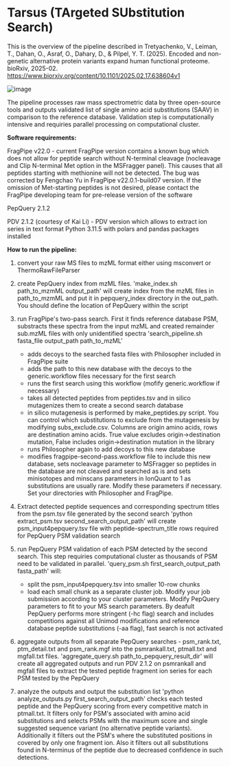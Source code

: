 # Tarsus (TArgeted SUbstitution Search)

This is the overview of the pipeline described in 
Tretyachenko, V., Leiman, T., Dahan, O., Asraf, O., Dahary, D., & Pilpel, Y. T. (2025). Encoded and non-genetic alternative protein variants expand human functional proteome. bioRxiv, 2025-02.
https://www.biorxiv.org/content/10.1101/2025.02.17.638604v1

![image](https://github.com/user-attachments/assets/fb7a3d04-3eaf-4490-a01b-6c8ce580588a)

The pipeline processes raw mass spectrometric data by three open-source tools and outputs validated list of single amino acid substitutions (SAAV) in comparison to the reference database. Validation step is computationally intensive and requiries parallel processing on computational cluster. 

**Software requirements:**

FragPipe v22.0 - current FragPipe version contains a known bug which does not allow for peptide search without N-terminal cleavage (nocleavage and Clip N-terminal Met option in the MSFragger panel). This causes that all peptides starting with methionine will not be detected. The bug was corrected by Fengchao Yu in FragPipe v22.0.1-build07 version. If the omission of Met-starting peptides is not desired, please contact the FragPipe developing team for pre-release version of the software

PepQuery 2.1.2

PDV 2.1.2 (courtesy of Kai Li) - PDV version which allows to extract ion series in text format
Python 3.11.5 with polars and pandas packages installed

**How to run the pipeline:**

1) convert your raw MS files to mzML format either using msconvert or ThermoRawFileParser
   
2) create PepQuery index from mzML files.
   'make_index.sh path_to_mzmML output_path' will create index from the mzML files in path_to_mzmML and put it in pepquery_index directory in the out_path. You should define the location of PepQuery within the script

3) run FragPipe's two-pass search. First it finds reference database PSM, substracts these spectra from the input mzML and created remainder sub.mzML files with only unidentified spectra
   'search_pipeline.sh fasta_file output_path path_to_mzML'
      - adds decoys to the searched fasta files with Philosopher included in FragPipe suite
      - adds the path to this new database with the decoys to the generic.workflow files necessary for the first search
      - runs the first search using this workflow (mofify generic.workflow if necessary)
      - takes all detected peptides from peptides.tsv and in silico mutagenizes them to create a second search database
      - in silico mutagenesis is performed by make_peptides.py script. You can control which substitutions to exclude from the mutagenesis by modifying subs_exclude.csv. Columns are origin amino acids, rows are destination amino acids. True value excludes origin->destination mutation, False includes origin->destination mutation in the library
      - runs Philosopher again to add decoys to this new database
      - modifies fragpipe-second-pass.workflow file to include this new database, sets nocleavage parameter to MSFragger so peptides in the database are not cleaved and searched as is and sets minisotopes and minscans parameters in IonQuant to 1 as substitutions are usually rare. Modify these parameters if necessary. Set your directories with Philosopher and FragPipe.

4) Extract detected peptide sequences and corresponding spectrum titles from the psm.tsv file generated by the second search
   'python extract_psm.tsv second_search_output_path' will create psm_input4pepquery.tsv file with peptide-spectrum_title rows required for PepQuery PSM validation search

5) run PepQuery PSM validation of each PSM detected by the second search. This step requiries computational cluster as thousands of PSM need to be validated in parallel.
   'query_psm.sh first_search_output_path fasta_path' will:
    - split the psm_input4pepquery.tsv into smaller 10-row chunks
    - load each small chunk as a separate cluster job. Modify your job submission according to your cluster parameters. Modify PepQuery parameters to fit to your MS search parameters. By deafult PepQuery performs more stringent (-hc flag) search and includes competitions against all Unimod modifications and reference database peptide substitutions (-aa flag), fast search is not activated

6) aggregate outputs from all separate PepQuery searches - psm_rank.txt, ptm_detail.txt and psm_rank.mgf into the psmrankall.txt, ptmall.txt and mgfall.txt files.
   'aggregate_query.sh path_to_pepquery_result_dir' will create all aggregated outputs and run PDV 2.1.2 on psmrankall and mgfall files to extract the tested peptide fragment ion series for each PSM tested by the PepQuery

7) analyze the outputs and output the substitution list
  'python analyze_outputs.py first_search_output_path' checks each tested peptide and the PepQuery scoring from every competitive match in ptmall.txt. It filters only for PSM's associated with amino acid substitutions and selects PSMs with the maximum score and single suggested sequence variant (no alternative peptide variants). Additionally it filters out the PSM's where the substituted positions in covered by only one fragment ion. Also it filters out all substitutions found in N-terminus of the peptide due to decreased confidence in such detections.
